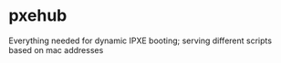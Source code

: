 # pxehub
Everything needed for dynamic IPXE booting; serving different scripts based on mac addresses